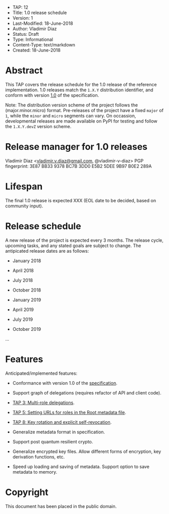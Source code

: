 * TAP: 12
* Title: 1.0 release schedule
* Version: 1
* Last-Modified: 18-June-2018
* Author: Vladimir Diaz
* Status: Draft
* Type: Informational
* Content-Type: text/markdown
* Created: 18-June-2018

# Abstract

This TAP covers the release schedule for the 1.0 release of the reference
implementation.  1.0 releases match the `1.X.Y` distribution identifier, and
conform with version
[1.0](https://github.com/theupdateframework/specification/blob/master/tuf-spec.md)
of the specification.

Note: The distribution version scheme of the project follows the
(major.minor.micro) format.  Pre-releases of the project have a fixed `major`
of `1`, while the `minor` and `micro` segments can vary.  On occassion,
developmental releases are made available on PyPI for testing and follow the
`1.X.Y.devZ` version scheme.

# Release manager for 1.0 releases
Vladimir Diaz <vladimir.v.diaz@gmail.com, @vladimir-v-diaz>
PGP fingerprint: 3E87 BB33 9378 BC7B 3DD0 E5B2 5DEE 9B97 B0E2 289A

# Lifespan

The final 1.0 release is expected XXX (EOL date to be decided, based on
community input).

# Release schedule
A new release of the project is expected every 3 months. The release cycle,
upcoming tasks, and any stated goals are subject to change. The antipicated
release dates are as follows:

* January 2018

* April 2018

* July 2018

* October 2018

* January 2019

* April 2019

* July 2019

* October 2019

...

# Features
Anticipated/implemented features:

* Conformance with version 1.0 of the [specification](https://github.com/theupdateframework/specification/blob/master/tuf-spec.md).

* Support graph of delegations (requires refactor of API and client code).

* [TAP 3: Multi-role delegations](https://github.com/theupdateframework/taps/blob/master/tap3.md).

* [TAP 5: Setting URLs for roles in the Root metadata file](https://github.com/theupdateframework/taps/blob/master/tap5.md).

* [TAP 8: Key rotation and explicit self-revocation](https://github.com/theupdateframework/taps/blob/master/tap8.md).

* Generalize metadata format in specification.

* Support post quantum resilient crypto.

* Generalize encrypted key files.  Allow different forms of encryption, key
  derivation functions, etc.

* Speed up loading and saving of metadata.  Support option to save metadata to
  memory.

# Copyright
This document has been placed in the public domain.
